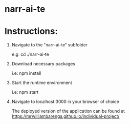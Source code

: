 # narr-ai-te

# Instructions:

1) Navigate to the "narr-ai-te" subfolder

   e.g: cd ./narr-ai-te
   
2) Download necessary packages

   i.e: npm install
   
3) Start the runtime environment

   i.e: npm start
   
4) Navigate to localhost:3000 in your browser of choice

   The deployed version of the application can be found at https://mrwilliambarenga.github.io/individual-project/
